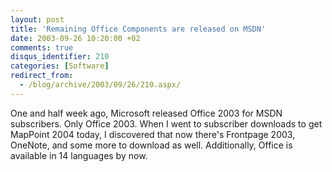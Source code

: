 ```yaml
---
layout: post
title: 'Remaining Office Components are released on MSDN'
date: 2003-09-26 10:20:00 +02
comments: true
disqus_identifier: 210
categories: [Software]
redirect_from:
  - /blog/archive/2003/09/26/210.aspx/
---
```


One and half week ago, Microsoft released Office 2003 for MSDN subscribers. Only Office 2003. When I went to subscriber downloads to get MapPoint 2004 today, I discovered that now there's Frontpage 2003, OneNote, and some more to download as well. Additionally, Office is available in 14 languages by now.

